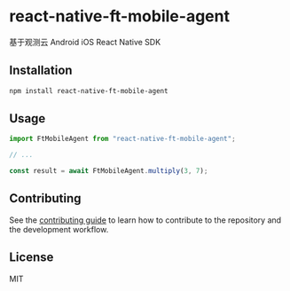 # react-native-ft-mobile-agent

基于观测云 Android iOS React Native SDK

## Installation

```sh
npm install react-native-ft-mobile-agent
```

## Usage

```js
import FtMobileAgent from "react-native-ft-mobile-agent";

// ...

const result = await FtMobileAgent.multiply(3, 7);
```

## Contributing

See the [contributing guide](CONTRIBUTING.md) to learn how to contribute to the repository and the development workflow.

## License

MIT
